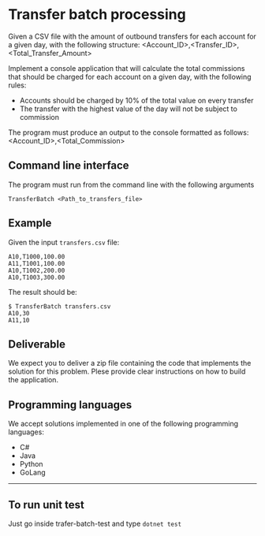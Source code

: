 # Transfer batch processing

Given a CSV file with the amount of outbound transfers for each account for a given day, with the following structure:
<Account_ID>,<Transfer_ID>,<Total_Transfer_Amount>

Implement a console application that will calculate the total commissions that should be charged for each account on a given day, with the following rules:
* Accounts should be charged by 10% of the total value on every transfer
* The transfer with the highest value of the day will not be subject to commission

The program must produce an output to the console formatted as follows:
<Account_ID>,<Total_Commission>

## Command line interface
The program must run from the command line with the following arguments
```
TransferBatch <Path_to_transfers_file>
```

## Example
Given the input `transfers.csv` file:
```
A10,T1000,100.00
A11,T1001,100.00
A10,T1002,200.00
A10,T1003,300.00
```

The result should be:
```
$ TransferBatch transfers.csv
A10,30
A11,10
```

## Deliverable
We expect you to deliver a zip file containing the code that implements the solution for this problem.
Plese provide clear instructions on how to build the application.

## Programming languages
We accept solutions implemented in one of the following programming languages:
* C#
* Java
* Python
* GoLang

---

## To run unit test
Just go inside trafer-batch-test and type `dotnet test`